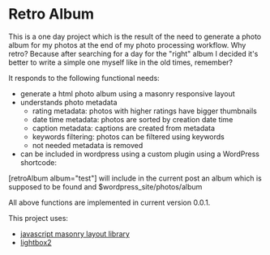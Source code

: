 # Retro Album

This is a one day project which is the result of the need to generate a photo album for my photos at the end of my photo processing workflow. Why retro? Because after searching for a day for the "right" album I decided it's better to write a simple one myself like in the old times, remember?

It responds to the following functional needs:

* generate a html photo album using a masonry responsive layout
* understands photo metadata
  * rating metadata: photos with higher ratings have bigger thumbnails
  * date time metadata: photos are sorted by creation date time
  * caption metadata: captions are created from metadata
  * keywords filtering: photos can be filtered using keywords
  * not needed metadata is removed
* can be included in wordpress using a custom plugin using a WordPress shortcode:

[retroAlbum album="test"] will include in the current post an album which is supposed to be found and $wordpress_site/photos/album

All above functions are implemented in current version 0.0.1.

This project uses:
- [javascript masonry layout library](http://masonry.desandro.com/)
- [lightbox2](http://masonry.desandro.com/)
